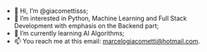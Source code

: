 - 👋 Hi, I’m @giacomettisss;
- 👀 I’m interested in Python, Machine Learning and Full Stack Development with emphasis on the Backend part;
- 🌱 I’m currently learning AI Algorithms;
- 📫 You reach me at this email: marcelogiacometti@hotmail.com.
<!-- - 💞️ I’m looking to collaborate on ... -->

<!---
giacomettisss/giacomettisss is a ✨ special ✨ repository because its `README.md` (this file) appears on your GitHub profile.
You can click the Preview link to take a look at your changes.
--->
